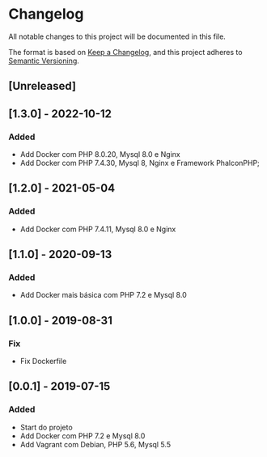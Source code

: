 # Changelog
All notable changes to this project will be documented in this file.

The format is based on [Keep a Changelog](https://keepachangelog.com/en/1.0.0/),
and this project adheres to [Semantic Versioning](https://semver.org/spec/v2.0.0.html).

## [Unreleased]

## [1.3.0] - 2022-10-12
### Added
- Add Docker com PHP 8.0.20, Mysql 8.0 e Nginx
- Add Docker com PHP 7.4.30, Mysql 8, Nginx e Framework PhalconPHP;

## [1.2.0] - 2021-05-04
### Added
- Add Docker com PHP 7.4.11, Mysql 8.0 e Nginx

## [1.1.0] - 2020-09-13
### Added
- Add Docker mais básica com PHP 7.2 e Mysql 8.0

## [1.0.0] - 2019-08-31
### Fix
- Fix Dockerfile

## [0.0.1] - 2019-07-15
### Added
- Start do projeto
- Add Docker com PHP 7.2 e Mysql 8.0
- Add Vagrant com Debian, PHP 5.6, Mysql 5.5